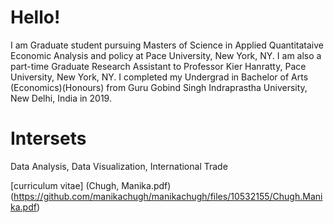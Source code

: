 # Hello!

I am Graduate student pursuing Masters of Science in Applied Quantitataive Economic Analysis and policy at Pace University, New York, NY. I am also a part-time Graduate Research Assistant to Professor Kier Hanratty, Pace University, New York, NY. I completed my Undergrad in Bachelor of Arts (Economics)(Honours) from Guru Gobind Singh Indraprastha University, New Delhi, India in 2019.

# Intersets

Data Analysis, Data Visualization, International Trade

[curriculum vitae] (Chugh, Manika.pdf)
(https://github.com/manikachugh/manikachugh/files/10532155/Chugh.Manika.pdf)



<!--
**manikachugh/manikachugh** is a ✨ _special_ ✨ repository because its `README.md` (this file) appears on yo
[curriculum Vitae] (Chugh, Manika.pdf)
ur GitHub profile.



